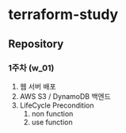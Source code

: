 # terraform-study
## Repository
### 1주차 (w_01)
01. 웹 서버 배포
02. AWS S3 / DynamoDB 백엔드
03. LifeCycle Precondition
    01. non function
    02. use function